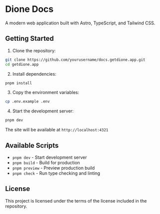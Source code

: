 # Dione Docs

A modern web application built with Astro, TypeScript, and Tailwind CSS.

## Getting Started

1. Clone the repository:
```bash
git clone https://github.com/yourusername/docs.getdione.app.git
cd getdione.app
```

2. Install dependencies:
```bash
pnpm install
```

3. Copy the environment variables:
```bash
cp .env.example .env
```

4. Start the development server:
```bash
pnpm dev
```

The site will be available at `http://localhost:4321`

## Available Scripts

- `pnpm dev` - Start development server
- `pnpm build` - Build for production
- `pnpm preview` - Preview production build
- `pnpm check` - Run type checking and linting


## License

This project is licensed under the terms of the license included in the repository.
